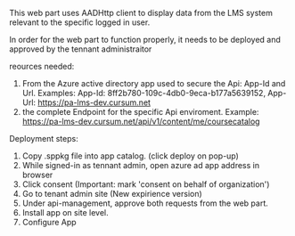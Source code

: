 This web part uses AADHttp client to display data from the LMS system relevant to the specific logged in user. 

In order for the web part to function properly, it needs to be deployed and approved by the tennant administraitor

reources needed:
1. From the Azure active directory app used to secure the Api: App-Id and Url. Examples: App-Id: 8ff2b780-109c-4db0-9eca-b177a5639152, App-Url: https://pa-lms-dev.cursum.net
2. the complete Endpoint for the specific Api enviroment. Example: https://pa-lms-dev.cursum.net/api/v1/content/me/coursecatalog


Deployment steps:
1. Copy .sppkg file into app catalog. (click deploy on pop-up)
2. While signed-in as tennant admin, open azure ad app address in browser
3. Click consent (Important: mark 'consent on behalf of organization')
4. Go to tenant admin site (New expirience version)
5. Under api-management, approve both requests from the web part.
6. Install app on site level.
7. Configure App